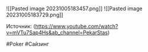 
![[Pasted image 20231005183457.png]]
![[Pasted image 20231005183729.png]]



Источник: (https://www.youtube.com/watch?v=mVTu7Sap4Hs&ab_channel=PekarStas)

#Poker #Сайзинг
